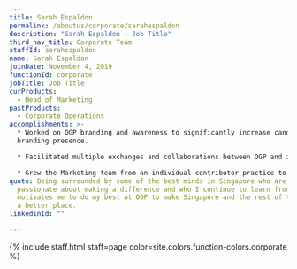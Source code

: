 ```yaml
---
title: Sarah Espaldon
permalink: /aboutus/corporate/sarahespaldon
description: "Sarah Espaldon - Job Title"
third_nav_title: Corporate Team
staffId: sarahespaldon
name: Sarah Espaldon
joinDate: November 4, 2019
functionId: corporate
jobTitle: Job Title
curProducts:
  - Head of Marketing
pastProducts:
  - Corporate Operations
accomplishments: >-
  * Worked on OGP branding and awareness to significantly increase candidate
  branding presence.

  * Facilitated multiple exchanges and collaborations between OGP and international government partners.

  * Grew the Marketing team from an individual contributor practice to a team of 5 today.
quote: Being surrounded by some of the best minds in Singapore who are
  passionate about making a difference and who I continue to learn from everyday
  motivates me to do my best at OGP to make Singapore and the rest of the world
  a better place.
linkedinId: ""

---
```


{% include staff.html staff=page color=site.colors.function-colors.corporate %}
